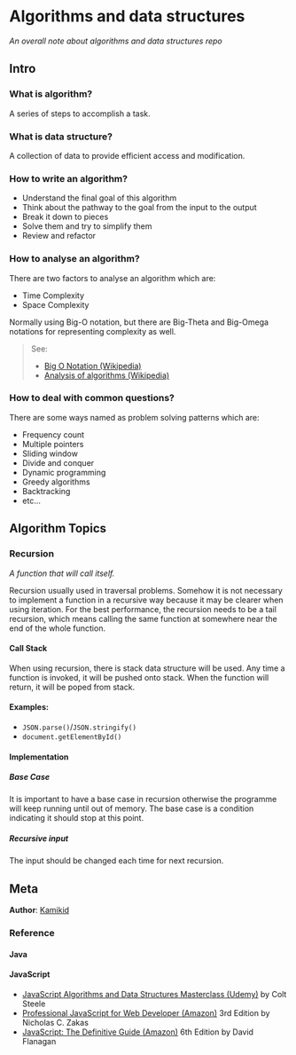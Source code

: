 # Algorithms and data structures
*An overall note about algorithms and data structures repo*

## Intro
### What is algorithm?
A series of steps to accomplish a task.
### What is data structure?
A collection of data to provide efficient access and modification.
### How to write an algorithm?
* Understand the final goal of this algorithm
* Think about the pathway to the goal from the input to the output
* Break it down to pieces
* Solve them and try to simplify them
* Review and refactor
### How to analyse an algorithm?
There are two factors to analyse an algorithm which are:
* Time Complexity
* Space Complexity

Normally using Big-O notation, but there are Big-Theta and Big-Omega notations for representing complexity as well.
> See: 
>* [Big O Notation (Wikipedia)](https://en.wikipedia.org/wiki/Big_O_notation)
>* [Analysis of algorithms (Wikipedia)](https://en.wikipedia.org/wiki/Analysis_of_algorithms)
### How to deal with common questions?
There are some ways named as problem solving patterns which are:
* Frequency count
* Multiple pointers
* Sliding window
* Divide and conquer
* Dynamic programming
* Greedy algorithms
* Backtracking
* etc...

## Algorithm Topics
### Recursion
*A function that will call itself.*

Recursion usually used in traversal problems. Somehow it is not necessary to implement a function in a recursive way because it may be clearer when using iteration. For the best performance, the recursion needs to be a tail recursion, which means calling the same function at somewhere near the end of the whole function.

#### Call Stack
When using recursion, there is stack data structure will be used. Any time a function is invoked, it will be pushed onto stack. When the function will return, it will be poped from stack.

#### Examples:
* `JSON.parse()`/`JSON.stringify()`
* `document.getElementById()`
#### Implementation
##### Base Case
It is important to have a base case in recursion otherwise the programme will keep running until out of memory. The base case is a condition indicating it should stop at this point.
##### Recursive input
The input should be changed each time for next recursion.

## Meta
**Author**: [Kamikid](http://www.kamikid.me/)
### Reference
#### Java

#### JavaScript
* [JavaScript Algorithms and Data Structures Masterclass (Udemy)](https://www.udemy.com/js-algorithms-and-data-structures-masterclass/) by Colt Steele
* [Professional JavaScript for Web Developer (Amazon)](https://www.amazon.com/Professional-JavaScript-Developers-Nicholas-Zakas/dp/1118026691?SubscriptionId=AKIAILSHYYTFIVPWUY6Q&tag=duckduckgo-d-20&linkCode=xm2&camp=2025&creative=165953&creativeASIN=1118026691) 3rd Edition by Nicholas C. Zakas
* [JavaScript: The Definitive Guide (Amazon)](https://www.amazon.com/JavaScript-Definitive-Guide-Activate-Guides/dp/0596805527/ref=sr_1_1?keywords=JavaScript%3A+The+Definitive+Guide&qid=1558765094&s=books&sr=1-1) 6th Edition by David Flanagan 


